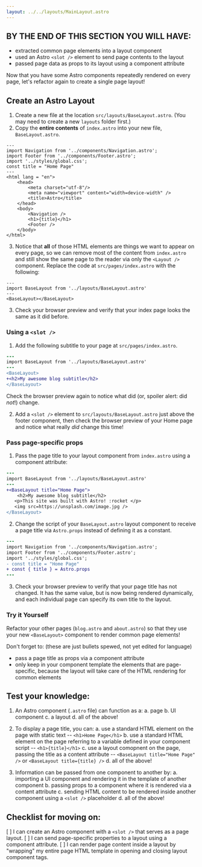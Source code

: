 ```yaml
---
layout: ../../layouts/MainLayout.astro
---
```


## BY THE END OF THIS SECTION YOU WILL HAVE:
- extracted common page elements into a layout component
- used an Astro `<slot />` element to send page contents to the layout
- passed page data as props to its layout using a component attribute


Now that you have some Astro components repeatedly rendered on every page, let's refactor again to create a single page layout!

## Create an Astro Layout 

1. Create a new file at the location `src/layouts/BaseLayout.astro`. (You may need to create a new `layouts` folder first.)
2. Copy the **entire contents** of `index.astro` into your new file, `BaseLayout.astro`.
```astro
---
import Navigation from '../components/Navigation.astro';
import Footer from '../components/Footer.astro';
import '../styles/global.css';
const title = "Home Page"
---
<html lang = "en">
    <head>
        <meta charset="utf-8"/>
        <meta name="viewport" content="width=device-width" />
        <title>Astro</title>
    </head>
    <body>
        <Navigation />
        <h1>{title}</h1>
        <Footer />
    </body>
</html>
```

3. Notice that **all** of those HTML elements are things we want to appear on every page, so we can remove most of the content from `index.astro` and still show the same page to the reader via only the `<Layout />` component. Replace the code at `src/pages/index.astro` with the following:
```astro
---
import BaseLayout from '../layouts/BaseLayout.astro'
---
<BaseLayout></BaseLayout>
```
3. Check your browser preview and verify that your index page looks the same as it did before.

### Using a `<slot />`

1. Add the following subtitle to your page at `src/pages/index.astro`.

 ```diff
---
import BaseLayout from '../layouts/BaseLayout.astro'
---
<BaseLayout>
+<h2>My awesome blog subtitle</h2>
</BaseLayout>
```

Check the browser preview again to notice what did (or, spoiler alert: did _not_!) change.
    
2. Add a `<slot />` element to `src/layouts/BaseLayout.astro` just above the footer component, then check the browser preview of your Home page and notice what really _did_ change this time!

### Pass page-specific props

1. Pass the page title to your layout component from `index.astro` using a component attribute: 
```diff
---
import BaseLayout from '../layouts/BaseLayout.astro'
---
+<BaseLayout title="Home Page">
    <h2>My awesome blog subtitle</h2>
   <p>This site was built with Astro! :rocket </p>
   <img src=https://unsplash.com/image.jpg />
</BaseLayout>
```
 2. Change the script of your `BaseLayout.astro` layout component to receive a page title via `Astro.props` instead of defining it as a constant.
 ```diff
---
import Navigation from '../components/Navigation.astro';
import Footer from '../components/Footer.astro';
import '../styles/global.css';
- const title = "Home Page"
+ const { title } = Astro.props
---
```
 3. Check your browser preview to verify that your page title has not changed. It has the same value, but is now being rendered dynamically, and each individual page can specify its own title to the layout.
 
### Try it Yourself
Refactor your other pages (`blog.astro` and `about.astro`) so that they use your new `<BaseLayout>` component to render common page elements!

Don't forget to: (these are just bullets spewed, not yet edited for language)
- pass a page title as props via a component attribute
- only keep in your component template the elements that are page-specific, because the layout will take care of the HTML rendering for common elements
 
## Test your knowledge:

1. An Astro component (`.astro` file) can function as a:
a. page
b. UI component
c. a layout
d. all of the above!

2. To display a page title, you can:
a. use a standard HTML element on the page with static text -- `<h1>Home Page</h1>`
b. use a standard HTML element on the page referring to a variable defined in your component script -- `<h1>{title}</h1>`
c. use a layout comopnent on the page, passing the title as a content attribute -- `<BaseLayout title="Home Page" />` or `<BaseLayout title={title} />`
d. all of the above!

3. Information can be passed from one component to another by:
a. importing a UI component and rendering it in the template of another component
b. passing props to a component where it is rendered via a content attribute
c. sending HTML content to be rendered inside another component using a `<slot />` placeholder
d. all of the above!


## Checklist for moving on:
[ ] I can create an Astro component with a `<slot />` that serves as a page layout.
[ ] I can send page-specific properties to a layout using a component attribute.
[ ] I can render page content inside a layout by "wrapping" my entire page HTML template in opening and closing layout component tags.